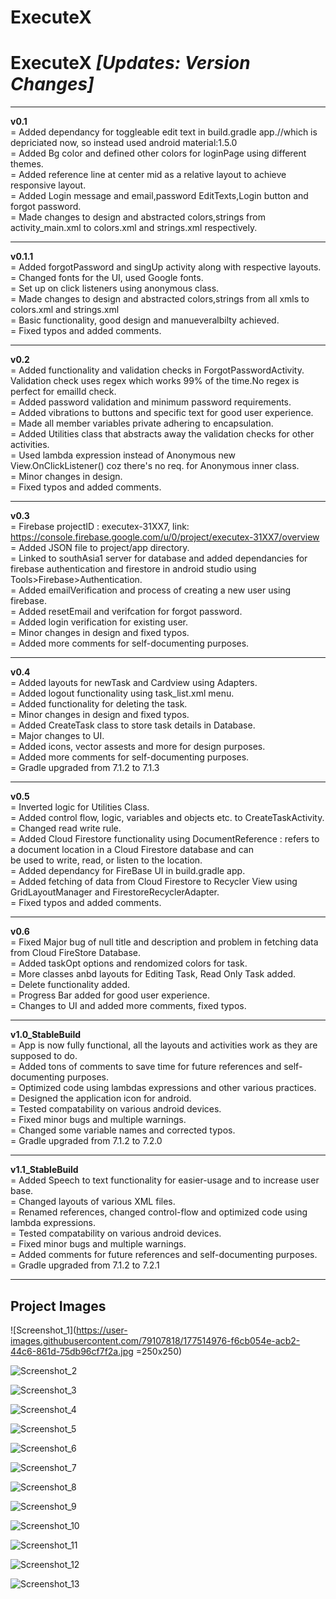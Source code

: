 # ExecuteX
# ExecuteX  _[Updates: Version Changes]_
--------------------------------------------------------                                                                                            				
**v0.1**       
= Added dependancy for toggleable edit text in build.gradle app.//which is depriciated now, so instead used android material:1.5.0     
= Added Bg color and defined other colors for loginPage using different themes.      
= Added reference line at center mid as a relative layout to achieve responsive layout.        
= Added Login message and email,password EditTexts,Login button and forgot password.         
= Made changes to design and abstracted colors,strings from activity_main.xml to colors.xml and strings.xml respectively. 

--------------------------------------------------------

**v0.1.1**   
= Added forgotPassword and singUp activity along with respective layouts.        
= Changed fonts for the UI, used Google fonts.           
= Set up on click listeners using anonymous class.                            
= Made changes to design and abstracted colors,strings from all xmls to colors.xml and strings.xml                      
= Basic functionality, good design and manueveralbilty achieved.                          
= Fixed typos and added comments.                           

--------------------------------------------------------

**v0.2**                    
= Added functionality and validation checks in ForgotPasswordActivity. Validation check uses regex which works 99% of the time.No regex is perfect for emailId check.   
= Added password validation and minimum password requirements.                  
= Added vibrations to buttons and specific text for good user experience.                                               
= Made all member variables private adhering to encapsulation.                                            
= Added Utilities class that abstracts away the validation checks for other activities.                               
= Used lambda expression instead of Anonymous new View.OnClickListener() coz there's no req. for Anonymous inner class.                        
= Minor changes in design.                    
= Fixed typos and added comments.                     

--------------------------------------------------------       

**v0.3**    
= Firebase projectID : executex-31XX7, link: https://console.firebase.google.com/u/0/project/executex-31XX7/overview    
= Added JSON file to project/app directory.    
= Linked to southAsia1 server for database and added dependancies for firebase authentication and firestore in android studio using Tools>Firebase>Authentication.     
= Added emailVerification and process of creating a new user using firebase.    
= Added resetEmail and verifcation for forgot password.   
= Added login verification for existing user.   
= Minor changes in design and fixed typos.    
= Added more comments for self-documenting purposes.                                          
                                                
--------------------------------------------------------                              
                                              
**v0.4**                                          
= Added layouts for newTask and Cardview using Adapters.                                          
= Added logout functionality using task_list.xml menu.                                                  
= Added functionality for deleting the task.                                                     
= Minor changes in design and fixed typos.                                          
= Added CreateTask class to store task details in Database.                                                
= Major changes to UI.                                   
= Added icons, vector assests and more for design purposes.                                             
= Added more comments for self-documenting purposes.                                       
= Gradle upgraded from 7.1.2 to 7.1.3                
            
--------------------------------------------------------                                                  
                                                                                                            
**v0.5**                                                                                                         
= Inverted logic for Utilities Class.                                                                               
= Added control flow, logic, variables and objects etc. to CreateTaskActivity.                                                                      
= Changed read write rule.                                                                                           
= Added Cloud Firestore functionality using DocumentReference : refers to a document location in a Cloud Firestore database and can                                
be used to write, read, or listen to the location.                         
= Added dependancy for FireBase UI in build.gradle app.                                              
= Added fetching of data from Cloud Firestore to Recycler View using GridLayoutManager and FirestoreRecyclerAdapter.                                        
= Fixed typos and added comments.        
                  
--------------------------------------------------------            

**v0.6**               
= Fixed Major bug of null title and description and problem in fetching data from Cloud FireStore Database.                                
= Added taskOpt options and rendomized colors for task.                                
= More classes anbd layouts for Editing Task, Read Only Task added.                                
= Delete functionality added.                                
= Progress Bar added for good user experience.                                 
= Changes to UI and added more comments, fixed typos.                                

--------------------------------------------------------                                                     
                                                        
**v1.0_StableBuild**                
= App is now fully functional, all the layouts and activities work as they are supposed to do.                                                      
= Added tons of comments to save time for future references and self-documenting purposes.                                                      
= Optimized code using lambdas expressions and other various practices.                                                     
= Designed the application icon for android.                                                      
= Tested compatability on various android devices.                                                      
= Fixed minor bugs and multiple warnings.                                                     
= Changed some variable names and corrected typos.                                                      
= Gradle upgraded from 7.1.2 to 7.2.0                                                     
                                        
--------------------------------------------------------      
                                     
**v1.1_StableBuild**                                    
= Added Speech to text functionality for easier-usage and to increase user base.                                         
= Changed layouts of various XML files.                                   
= Renamed references, changed control-flow and optimized code using lambda expressions.                                                
= Tested compatability on various android devices.                                       
= Fixed minor bugs and multiple warnings.                                 
= Added comments for future references and self-documenting purposes.                                      
= Gradle upgraded from 7.1.2 to 7.2.1           
                                        
--------------------------------------------------------            
        
## Project Images
![Screenshot_1](https://user-images.githubusercontent.com/79107818/177514976-f6cb054e-acb2-44c6-861d-75db96cf7f2a.jpg =250x250)

![Screenshot_2](https://user-images.githubusercontent.com/79107818/177514985-d9bb5688-0674-4717-a843-6eed8077badb.jpg)

![Screenshot_3](https://user-images.githubusercontent.com/79107818/177515002-3f520ba8-649c-49e0-a4cc-c550aebfc90d.jpg)

![Screenshot_4](https://user-images.githubusercontent.com/79107818/177515010-3fb8bbfb-e5ce-4ed8-bc8a-3d685653ff5a.jpg)

![Screenshot_5](https://user-images.githubusercontent.com/79107818/177515031-fad2be8c-b1bd-45e8-b34f-0a73742779f6.jpg)

![Screenshot_6](https://user-images.githubusercontent.com/79107818/177515046-2078963b-41c1-4c09-8b91-b6dc64a562b8.jpg)

![Screenshot_7](https://user-images.githubusercontent.com/79107818/177515054-8f25e2a9-2e6c-4797-b17f-859f6e95e90c.jpg)

![Screenshot_8](https://user-images.githubusercontent.com/79107818/177515063-93d45163-7fa2-4407-9ba1-a76d8c189ae1.jpg)

![Screenshot_9](https://user-images.githubusercontent.com/79107818/177515082-7f94c80c-5414-44f9-9567-f298db35b3c8.jpg)

![Screenshot_10](https://user-images.githubusercontent.com/79107818/177515094-3fca5426-30b5-48a4-b8be-5df0da17b400.jpg)

![Screenshot_11](https://user-images.githubusercontent.com/79107818/177515104-b81d1729-43d0-441a-8a4d-79c4e2d78085.jpg)

![Screenshot_12](https://user-images.githubusercontent.com/79107818/177515121-2e785c53-1997-4218-90fd-4f2a11b9b14c.jpg)

![Screenshot_13](https://user-images.githubusercontent.com/79107818/177515146-46fab6e2-ef0c-4389-99a5-20112a85d23e.jpg)


